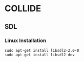 # COLLIDE #
## SDL ##
### Linux Installation ###
``` 
sudo apt-get install libsdl2-2.0-0 
sudo apt-get install libsdl2-dev 
```

